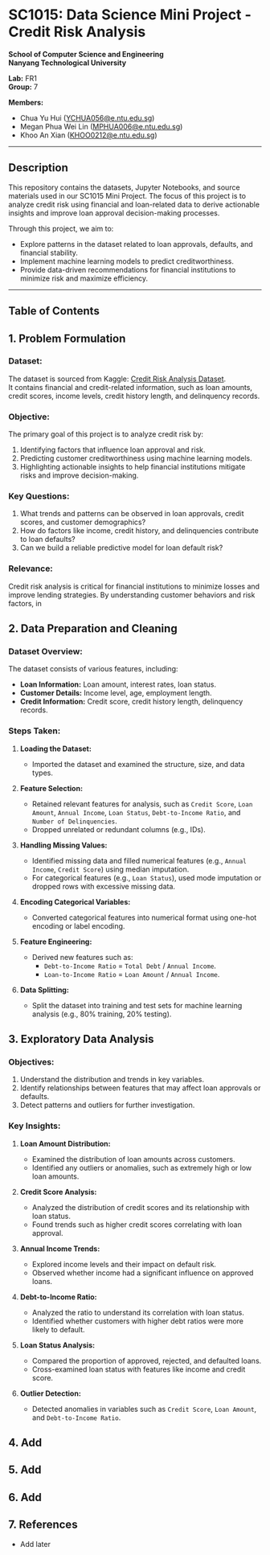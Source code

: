 # SC1015: Data Science Mini Project - Credit Risk Analysis
**School of Computer Science and Engineering**  
**Nanyang Technological University**

**Lab:** FR1  
**Group:** 7 

**Members:**  
- Chua Yu Hui (YCHUA056@e.ntu.edu.sg) 
- Megan Phua Wei Lin (MPHUA006@e.ntu.edu.sg)
- Khoo An Xian (KHOO0212@e.ntu.edu.sg)  

---

## Description
This repository contains the datasets, Jupyter Notebooks, and source materials used in our SC1015 Mini Project. The focus of this project is to analyze credit risk using financial and loan-related data to derive actionable insights and improve loan approval decision-making processes.

Through this project, we aim to:
- Explore patterns in the dataset related to loan approvals, defaults, and financial stability.
- Implement machine learning models to predict creditworthiness.
- Provide data-driven recommendations for financial institutions to minimize risk and maximize efficiency.

---

## Table of Contents
## 1. Problem Formulation

### Dataset:
The dataset is sourced from Kaggle: [Credit Risk Analysis Dataset](https://www.kaggle.com/datasets/zaurbegiev/my-dataset?resource=download).  
It contains financial and credit-related information, such as loan amounts, credit scores, income levels, credit history length, and delinquency records.

### Objective:
The primary goal of this project is to analyze credit risk by:
1. Identifying factors that influence loan approval and risk.
2. Predicting customer creditworthiness using machine learning models.
3. Highlighting actionable insights to help financial institutions mitigate risks and improve decision-making.

### Key Questions:
1. What trends and patterns can be observed in loan approvals, credit scores, and customer demographics?
2. How do factors like income, credit history, and delinquencies contribute to loan defaults?
3. Can we build a reliable predictive model for loan default risk?

### Relevance:
Credit risk analysis is critical for financial institutions to minimize losses and improve lending strategies. By understanding customer behaviors and risk factors, in

## 2. Data Preparation and Cleaning

### Dataset Overview:
The dataset consists of various features, including:
- **Loan Information:** Loan amount, interest rates, loan status.
- **Customer Details:** Income level, age, employment length.
- **Credit Information:** Credit score, credit history length, delinquency records.

### Steps Taken:
1. **Loading the Dataset:** 
   - Imported the dataset and examined the structure, size, and data types.

2. **Feature Selection:**
   - Retained relevant features for analysis, such as `Credit Score`, `Loan Amount`, `Annual Income`, `Loan Status`, `Debt-to-Income Ratio`, and `Number of Delinquencies`.
   - Dropped unrelated or redundant columns (e.g., IDs).

3. **Handling Missing Values:**
   - Identified missing data and filled numerical features (e.g., `Annual Income`, `Credit Score`) using median imputation.
   - For categorical features (e.g., `Loan Status`), used mode imputation or dropped rows with excessive missing data.

4. **Encoding Categorical Variables:**
   - Converted categorical features into numerical format using one-hot encoding or label encoding. 

5. **Feature Engineering:**
   - Derived new features such as:
     - `Debt-to-Income Ratio` = `Total Debt` / `Annual Income`.
     - `Loan-to-Income Ratio` = `Loan Amount` / `Annual Income`.

6. **Data Splitting:**
   - Split the dataset into training and test sets for machine learning analysis (e.g., 80% training, 20% testing).

## 3. Exploratory Data Analysis

### Objectives:
1. Understand the distribution and trends in key variables.
2. Identify relationships between features that may affect loan approvals or defaults.
3. Detect patterns and outliers for further investigation.

### Key Insights:
1. **Loan Amount Distribution:**
   - Examined the distribution of loan amounts across customers.
   - Identified any outliers or anomalies, such as extremely high or low loan amounts.

2. **Credit Score Analysis:**
   - Analyzed the distribution of credit scores and its relationship with loan status.
   - Found trends such as higher credit scores correlating with loan approval.

3. **Annual Income Trends:**
   - Explored income levels and their impact on default risk.
   - Observed whether income had a significant influence on approved loans.

4. **Debt-to-Income Ratio:**
   - Analyzed the ratio to understand its correlation with loan status.
   - Identified whether customers with higher debt ratios were more likely to default.

5. **Loan Status Analysis:**
   - Compared the proportion of approved, rejected, and defaulted loans.
   - Cross-examined loan status with features like income and credit score.

6. **Outlier Detection:**
   - Detected anomalies in variables such as `Credit Score`, `Loan Amount`, and `Debt-to-Income Ratio`.

## 4. Add

## 5. Add

## 6. Add

## 7. References
   - Add later
